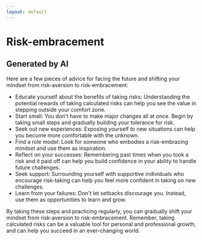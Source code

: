 ```yaml
---
layout: default
---
```

# Risk-embracement

## Generated by AI
Here are a few pieces of advice for facing the future and shifting your mindset from risk-aversion to risk-embracement:
* Educate yourself about the benefits of taking risks: Understanding the potential rewards of taking calculated risks can help you see the value in stepping outside your comfort zone.
* Start small: You don't have to make major changes all at once. Begin by taking small steps and gradually building your tolerance for risk.
* Seek out new experiences: Exposing yourself to new situations can help you become more comfortable with the unknown.
* Find a role model: Look for someone who embodies a risk-embracing mindset and use them as inspiration.
* Reflect on your successes: Remembering past times when you took a risk and it paid off can help you build confidence in your ability to handle future challenges.
* Seek support: Surrounding yourself with supportive individuals who encourage risk-taking can help you feel more confident in taking on new challenges.
* Learn from your failures: Don't let setbacks discourage you. Instead, use them as opportunities to learn and grow.

By taking these steps and practicing regularly, you can gradually shift your mindset from risk-aversion to risk-embracement. Remember, taking calculated risks can be a valuable tool for personal and professional growth, and can help you succeed in an ever-changing world.
